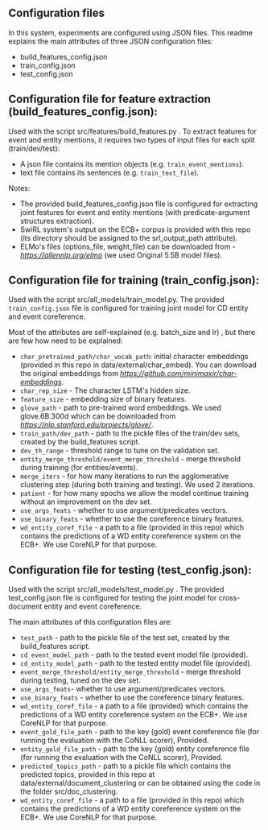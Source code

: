## Configuration files
In this system, experiments are configured using JSON files.
This readme explains the main attributes of three JSON configuration files:
* build_features_config.json
* train_config.json
* test_config.json

## Configuration file for feature extraction (build_features_config.json):

Used with the script src/features/build_features.py .
To extract features for event and entity mentions, it requires two types of input files
for each split (train/dev/test):
* A json file contains its mention objects (e.g. `train_event_mentions`).
* text file contains its sentences (e.g. `train_text_file`).

Notes:
* The provided build_features_config.json file is configured for extracting joint features for event
and entity mentions (with predicate-argument structures extraction).
* SwiRL system's output on the ECB+ corpus is provided with this repo (its directory should be assigned to the srl_output_path attribute).
* ELMo's files (options_file, weight_file) can be downloaded from - *https://allennlp.org/elmo* (we used Original 5.5B model files).

## Configuration file for training (train_config.json):

Used with the script src/all_models/train_model.py.
The provided `train_config.json` file is configured for training joint model for CD entity and event coreference.

Most of the attributes are self-explained (e.g. batch_size and lr) , but there are few how need
to be explained:
* `char_pretrained_path/char_vocab_path`: initial character embeddings (provided in this repo in data/external/char_embed). 
    You can download the original embeddings from *https://github.com/minimaxir/char-embeddings*.
* `char_rep_size` - The character LSTM's hidden size.
* `feature_size` - embedding size of binary features.
* `glove_path` - path to pre-trained word embeddings. We used glove.6B.300d which can be downloaded from *https://nlp.stanford.edu/projects/glove/*.
* `train_path/dev_path` - path to the pickle files of the train/dev sets, created by the build_features script.
* `dev_th_range` - threshold range to tune on the validation set.
* `entity_merge_threshold/event_merge_threshold` - merge threshold during training (for entities/events).
* `merge_iters` -  for how many iterations to run the agglomerative clustering step (during both training and testing). We used 2 iterations.
* `patient` - for how many epochs we allow the model continue training without an improvement on the dev set.
* `use_args_feats` - whether to use argument/predicates vectors.
* `use_binary_feats` -  whether to use the coreference binary features.
* `wd_entity_coref_file` - a path to a file (provided in this repo) which contains the predictions of a WD entity coreference system on the ECB+. We use CoreNLP for that purpose.


## Configuration file for testing (test_config.json):

Used with the script src/all_models/test_model.py .
The provided test_config.json file is configured for testing the joint model for cross-document entity and event coreference.

The main attributes of this configuration files are:
* `test_path` - path to the pickle file of the test set, created by the build_features script.
* `cd_event_model_path` - path to the tested event model file (provided).
* `cd_entity_model_path` - path to the tested entity model file (provided).
* `event_merge_threshold/entity_merge_threshold` - merge threshold during testing, tuned on the dev set.
* `use_args_feats`- whether to use argument/predicates vectors.
* `use_binary_feats` -  whether to use the coreference binary features.
* `wd_entity_coref_file` - a path to a file (provided) which contains the predictions of a WD entity coreference system on the ECB+. We use CoreNLP for that purpose.
* `event_gold_file_path` - path to the key (gold) event coreference file (for running the evaluation with the CoNLL scorer), Provided.
* `entity_gold_file_path` - path to the key (gold) entity coreference file (for running the evaluation with the CoNLL scorer), Provided.
* `predicted_topics_path` - path to a pickle file which contains the predicted topics, provided in this repo at data/external/document_clustering or can be obtained using the code in the folder src/doc_clustering.
* `wd_entity_coref_file` - a path to a file (provided in this repo) which contains the predictions of a WD entity coreference system on the ECB+. We use CoreNLP for that purpose.



